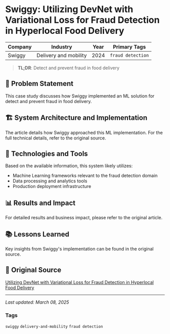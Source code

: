 # Swiggy: Utilizing DevNet with Variational Loss for Fraud Detection in Hyperlocal Food Delivery

| Company | Industry | Year | Primary Tags | 
|---------|----------|------|--------------|
| Swiggy | Delivery and mobility | 2024 | `fraud detection` |

> **TL;DR**: Detect and prevent fraud in food delivery

## 📝 Problem Statement

This case study discusses how Swiggy implemented an ML solution for detect and prevent fraud in food delivery.

## 🏗️ System Architecture and Implementation

The article details how Swiggy approached this ML implementation. For the full technical details, refer to the original source.

## 🔧 Technologies and Tools

Based on the available information, this system likely utilizes:

- Machine Learning frameworks relevant to the fraud detection domain
- Data processing and analytics tools
- Production deployment infrastructure

## 📊 Results and Impact

For detailed results and business impact, please refer to the original article.

## 📚 Lessons Learned

Key insights from Swiggy's implementation can be found in the original source.

## 🔗 Original Source

[Utilizing DevNet with Variational Loss for Fraud Detection in Hyperlocal Food Delivery](https://bytes.swiggy.com/utilizing-devnet-with-variational-loss-for-fraud-detection-in-hyperlocal-food-delivery-19e72999acfb)

---

*Last updated: March 08, 2025*

### Tags

`swiggy` `delivery-and-mobility` `fraud detection`
